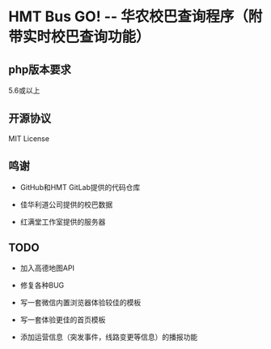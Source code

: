 # HMT Bus GO! -- 华农校巴查询程序（附带实时校巴查询功能）

## php版本要求

5.6或以上

## 开源协议

MIT License

## 鸣谢

* GitHub和HMT GitLab提供的代码仓库

* 佳华利道公司提供的校巴数据

* 红满堂工作室提供的服务器

## TODO

* 加入高德地图API

* 修复各种BUG

* 写一套微信内置浏览器体验较佳的模板

* 写一套体验更佳的首页模板

* 添加运营信息（突发事件，线路变更等信息）的播报功能
